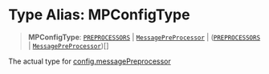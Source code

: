 # Type Alias: MPConfigType

> **MPConfigType**: [`PREPROCESSORS`](/reference/structures/preProcessors/enumerations/PREPROCESSORS.md) \| [`MessagePreProcessor`](/reference/structures/preProcessors/type-aliases/MessagePreProcessor.md) \| ([`PREPROCESSORS`](/reference/structures/preProcessors/enumerations/PREPROCESSORS.md) \| [`MessagePreProcessor`](/reference/structures/preProcessors/type-aliases/MessagePreProcessor.md))[]

The actual type for [config.messagePreprocessor](/docs/api/interfaces/api_model_config.ConfigObject#messagepreprocessor)
